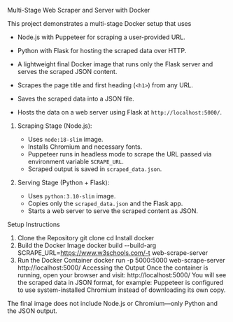 Multi-Stage Web Scraper and Server with Docker

This project demonstrates a multi-stage Docker setup that uses

- Node.js with Puppeteer for scraping a user-provided URL.
- Python with Flask for hosting the scraped data over HTTP.
- A lightweight final Docker image that runs only the Flask server and serves the scraped JSON content.

- Scrapes the page title and first heading (`<h1>`) from any URL.
- Saves the scraped data into a JSON file.
- Hosts the data on a web server using Flask at `http://localhost:5000/`.


1. Scraping Stage (Node.js):
    - Uses `node:18-slim` image.
    - Installs Chromium and necessary fonts.
    - Puppeteer runs in headless mode to scrape the URL passed via environment variable `SCRAPE_URL`.
    - Scraped output is saved in `scraped_data.json`.

2. Serving Stage (Python + Flask):
    - Uses `python:3.10-slim` image.
    - Copies only the `scraped_data.json` and the Flask app.
    - Starts a web server to serve the scraped content as JSON.

 Setup Instructions
1. Clone the Repository
git clone <repo-url>
cd <repo-folder>
Install docker
2. Build the Docker Image
docker build --build-arg SCRAPE_URL=https://www.w3schools.com/-t web-scrape-server
3. Run the Docker Container
docker run -p 5000:5000 web-scrape-server
http://localhost:5000/
Accessing the Output
Once the container is running, open your browser and visit:
http://localhost:5000/
You will see the scraped data in JSON format, for example:
Puppeteer is configured to use system-installed Chromium instead of downloading its own copy.

The final image does not include Node.js or Chromium—only Python and the JSON output.
